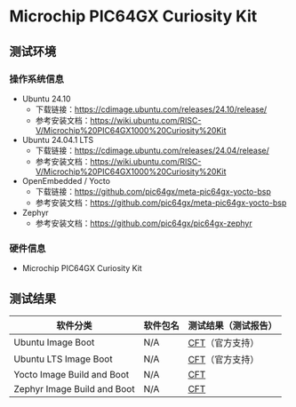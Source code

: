 # Microchip PIC64GX Curiosity Kit

## 测试环境

### 操作系统信息

- Ubuntu 24.10
    - 下载链接：https://cdimage.ubuntu.com/releases/24.10/release/
    - 参考安装文档：https://wiki.ubuntu.com/RISC-V/Microchip%20PIC64GX1000%20Curiosity%20Kit
- Ubuntu 24.04.1 LTS
    - 下载链接：https://cdimage.ubuntu.com/releases/24.04/release/
    - 参考安装文档：https://wiki.ubuntu.com/RISC-V/Microchip%20PIC64GX1000%20Curiosity%20Kit
- OpenEmbedded / Yocto
    - 下载链接：https://github.com/pic64gx/meta-pic64gx-yocto-bsp
    - 参考安装文档：https://github.com/pic64gx/meta-pic64gx-yocto-bsp
- Zephyr
    - 参考安装文档：https://github.com/pic64gx/pic64gx-zephyr

### 硬件信息

- Microchip PIC64GX Curiosity Kit

## 测试结果

| 软件分类                    | 软件包名 | 测试结果（测试报告）      |
| --------------------------- | -------- | ------------------------- |
| Ubuntu Image Boot           | N/A      | [CFT][Ubuntu]（官方支持） |
| Ubuntu LTS Image Boot       | N/A      | [CFT][Ubuntu LTS]（官方支持） |
| Yocto Image Build and Boot  | N/A      | [CFT][Yocto]              |
| Zephyr Image Build and Boot | N/A      | [CFT][Zephyr]             |

[Ubuntu]: ./Ubuntu/README_zh.md
[Ubuntu LTS]: ./Ubuntu/README_LTS_zh.md
[Yocto]: ./Yocto/README_zh.md
[Zephyr]: ./Zephyr/README_zh.md